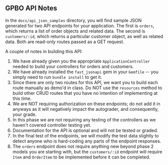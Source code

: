 GPBO API Notes
---
In the `docs/api_json_samples` directory, you will find sample JSON generated for two API endpoints for your application.  The first is `orders`, which returns a list of order objects and related data.  The second is `customers/:id`, which returns a particular customer object, as well as related data.  Both are read-only routes passed as a GET request.

A couple of notes in building this API:

1. We have already given you the appropriate `ApplicationController` needed to build your controllers for orders and customers.
2. We have already installed the `fast_jsonapi` gem in your `Gemfile` -- you simply need to run `bundle install` to get it.
3. Since there are only two routes for this API, we want you to build each route manually as demo'd in class.  Do NOT use the `resources` method to build other CRUD routes that you have no intention of implementing at this time.
4. We are NOT requiring authorization on these endpoints; do not add it in anyways as it will negatively impact the autograder, and consequently, your grade.
5. In this phase we are not requiring any testing of the controllers as we haven't covered controller testing yet.
6. Documentation for the API is optional and will not be tested or graded.
7. In the final test of the endpoints, we will modify the test data slightly to detect anyone who is hard-coding any parts of the endpoint responses. 
8. The `orders` endpoint does not require anything new beyond phase 2 models you are starting with, but the `customers/:id` endpoint will require `Item` and `OrderItem` to be implemented before it can be completed.